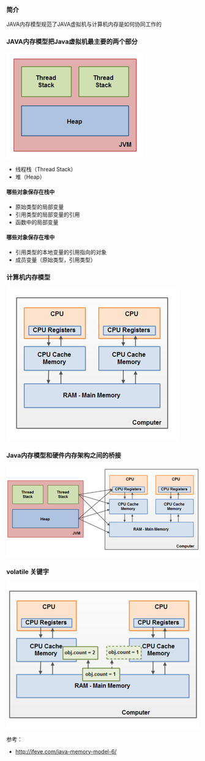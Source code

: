 ### 简介

JAVA内存模型规范了JAVA虚拟机与计算机内存是如何协同工作的



### JAVA内存模型把Java虚拟机最主要的两个部分

![Java Memory Model](../images/java-memory-model-1-1551772627390.png)

- 线程栈（Thread Stack）
- 堆（Heap）



#### 哪些对象保存在栈中

- 原始类型的局部变量
- 引用类型的局部变量的引用
- 函数中的局部变量

#### 哪些对象保存在堆中

- 引用类型的本地变量的引用指向的对象
- 成员变量（原始类型，引用类型）

### 计算机内存模型

![enter image description here](../images/java-memory-model-4.png)

### Java内存模型和硬件内存架构之间的桥接

![enter image description here](../images/java-memory-model-5.png)

### volatile 关键字

![enter image description here](../images/java-memory-model-6.png)



参考：

- http://ifeve.com/java-memory-model-6/